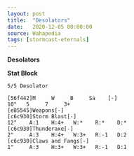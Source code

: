 ```yaml
---
layout: post
title:  "Desolators"
date:   2020-12-05 00:00:00
source: Wahapedia
tags: [stormcast-eternals]
---
```


**Desolators**

**Stat Block**
```
5/5 Desolator
```

```
[56f442]M     W     B     Sa    [-]
10"   5     7     3+    
[e85545]Weapons[-]
[c6c930]Storm Blast[-]
12"    A:1    H:4+   W:*    R:*    D:*   
[c6c930]Thunderaxe[-]
2"     A:3    H:4+   W:3+   R:-1   D:2   
[c6c930]Claws and Fangs[-]
1"     A:3    H:3+   W:3+   R:-1   D:1   
```
    